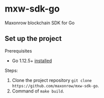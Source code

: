 # mxw-sdk-go
Maxonrow blockchain SDK for Go

## Set up the project
Prerequisites
* Go 1.12.5+ [installed](https://github.com/golang/go) 


Steps:
1. Clone the project repository `git clone https://github.com/maxonrow/mxw-sdk-go`.
2. Command of `make build`.
